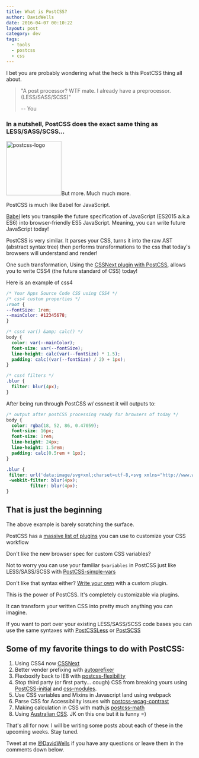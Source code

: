 ```yaml
---
title: What is PostCSS?
author: DavidWells
date: 2016-04-07 00:10:22
layout: post
category: dev
tags:
  - tools
  - postcss
  - css
---
```


I bet you are probably wondering what the heck is this PostCSS thing all about.

> "A post processor? WTF mate. I already have a preprocessor. (LESS/SASS/SCSS)"
>
> -- You

### In a nutshell, PostCSS does the exact same thing as LESS/SASS/SCSS...

<img src="https://s3-us-west-2.amazonaws.com/assets.davidwells.io/legacy/2016/04/postcss-logo.png" alt="postcss-logo" width="149" height="146" class="right size-full wp-image-5227" />But more. Much much more.

PostCSS is much like Babel for JavaScript.

[Babel](http://babeljs.io/) lets you transpile the future specification of JavaScript (ES2015 a.k.a ES6) into browser-friendly ES5 JavaScript. Meaning, you can write future JavaScript today!

PostCSS is very similar. It parses your CSS, turns it into the raw AST (abstract syntax tree) then performs transformations to the css that today's browsers will understand and render!

One such transformation, Using the [CSSNext plugin with PostCSS](https://github.com/MoOx/postcss-cssnext), allows you to write CSS4 (the future standard of CSS) today!

Here is an example of css4
```css
/* Your Apps Source Code CSS using CSS4 */
/* css4 custom properties */
:root {
--fontSize: 1rem;
--mainColor: #12345678;
}

/* css4 var() &amp; calc() */
body {
  color: var(--mainColor);
  font-size: var(--fontSize);
  line-height: calc(var(--fontSize) * 1.5);
  padding: calc((var(--fontSize) / 2) + 1px);
}

/* css4 filters */
.blur {
  filter: blur(4px);
}
```
After being run through PostCSS w/ cssnext it will outputs to:
```css
/* output after postCSS processing ready for browsers of today */
body {
  color: rgba(18, 52, 86, 0.47059);
  font-size: 16px;
  font-size: 1rem;
  line-height: 24px;
  line-height: 1.5rem;
  padding: calc(0.5rem + 1px);
}

.blur {
 filter: url('data:image/svg+xml;charset=utf-8,<svg xmlns="http://www.w3.org/2000/svg"><filter id="filter"><feGaussianBlur stdDeviation="4" /></filter></svg>#filter');
 -webkit-filter: blur(4px);
         filter: blur(4px);
}
```

## That is just the beginning

The above example is barely scratching the surface.

PostCSS has a [massive list of plugins](https://github.com/postcss/postcss/blob/master/docs/plugins.md) you can use to customize your CSS workflow

Don't like the new browser spec for custom CSS variables?

Not to worry you can use your familiar `$variables` in PostCSS just like LESS/SASS/SCSS with [PostCSS-simple-vars](https://github.com/postcss/postcss-simple-vars)

Don't like that syntax either? [Write your own](https://github.com/postcss/postcss-plugin-boilerplate) with a custom plugin.

This is the power of PostCSS. It's completely customizable via plugins.

It can transform your written CSS into pretty much anything you can imagine.

If you want to port over your existing LESS/SASS/SCSS code bases you can use the same syntaxes with [PostCSSLess](https://github.com/gilt/postcss-less) or [PostSCSS](https://github.com/postcss/postcss-scss)

## Some of my favorite things to do with PostCSS:

1. Using CSS4 now [CSSNext](https://github.com/MoOx/postcss-cssnext)
2. Better vender prefixing with [autoprefixer](https://github.com/postcss/autoprefixer)
3. Flexboxify back to IE8 with [postcss-flexibility](https://github.com/7rulnik/postcss-flexibility)
4. Stop third party (or first party... cough) CSS from breaking yours using [PostCSS-initial](https://github.com/maximkoretskiy/postcss-initial) and [css-modules](https://medium.com/seek-ui-engineering/the-end-of-global-css-90d2a4a06284).
5. Use CSS variables and Mixins in Javascript land using webpack
6. Parse CSS for Accessibility issues with [postcss-wcag-contrast](https://github.com/jonathantneal/postcss-wcag-contrast)
7. Making calculation in CSS with math.js [postcss-math](https://github.com/shauns/postcss-math)
8. Using [Australian CSS](https://github.com/dp-lewis/postcss-australian-stylesheets). JK on this one but it is funny =)

That's all for now. I will be writing some posts about each of these in the upcoming weeks. Stay tuned.

Tweet at me [@DavidWells](https://twitter.com/DavidWells) if you have any questions or leave them in the comments down below.
